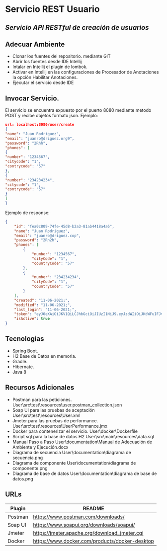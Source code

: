 # Servicio REST Usuario
## _Servicio API RESTful de creación de usuarios_

## Adecuar Ambiente
- Clonar los fuentes del repositorio. mediante  GIT 
- Abrir los fuentes desde IDE Intellij
- Intalar en Intellij el plugin de lombok.
- Activar en Intellij en las configuraciones de Procesador de Anotaciones la opción Habilitar Anotaciones.
- Ejecutar el servicio desde IDE

## Invocar Servicio.
El servicio se encuentra expuesto por el puerto 8080 mediante metodo POST y recibe objetos formato json.
Ejemplo:

```json
url: localhost:8080/user/create
{
"name": "Juan Rodriguez",
"email": "juanro@driguez.org9",
"password": "2Rhh",
"phones": [
{
"number": "1234567",
"citycode": "1",
"contrycode": "57"
},
{
"number": "234234234",
"citycode": "1",
"contrycode": "57"
}
]
}

```

Ejemplo de response:

```json
{
    "id": "fea0c809-74fe-45d8-b2a3-81ab4418a4a6",
    "name": "Juan Rodriguez",
    "email": "juanro@driguez.cop",
    "password": "2Rh2h",
    "phones": [
        {
            "number": "1234567",
            "cityCode": "1",
            "countryCode": "57"
        },
        {
            "number": "234234234",
            "cityCode": "1",
            "countryCode": "57"
        }
    ],
    "created": "11-06-2021;",
    "modified": "11-06-2021;",
    "last_login": "11-06-2021;",
    "token": "eyJ0eXAiOiJKV1QiLCJhbGciOiJIUzI1NiJ9.eyJzdWIiOiJKdWFuIFJvZHJpZ3VleiIsImlhdCI6MTYzNjIxMTkyNH0.BSVsAJsHplscBN_5ZRz8V8c1_EUgz82z103htFlJuy8",
    "isActive": true
}
```


## Tecnologias

- Spring Boot.
-  H2 Base de Datos en memoria.
- Gradle.
- Hibernate.
- Java 8


## Recursos Adicionales

- Postman para las peticiones. User\src\test\resources\user.postman_collection.json
- Soap UI para las pruebas de aceptación User\src\test\resources\User.xml
- Jmeter para las pruebas de performance.  User\src\test\resources\UserPerformance.jmx
- Docker para contenerizar el servicio. User\docker\Dockerfile
- Script sql para la base de datos H2  User\src\main\resources\data.sql
- Manual Paso a Paso User\documentation\Manual de Adecuación de Ambiente y Ejecución.docx
- Diagrama de secuencia User\documentation\diagrama de secuencia.png
- Diagrama de componente User\documentation\diagrama de componente.png
- Diagrama de base de datos User\documentation\diagrama de base de datos.png


## URLs

| Plugin | README |
| ------ | ------ |
| Postman | https://www.postman.com/downloads/ |
| Soap UI | https://www.soapui.org/downloads/soapui/ |
| Jmeter | https://jmeter.apache.org/download_jmeter.cgi |
| Docker | https://www.docker.com/products/docker-desktop |

